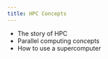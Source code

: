 ```yaml
---
title: HPC Concepts
---
```


* The story of HPC
* Parallel computing concepts
* How to use a supercomputer
